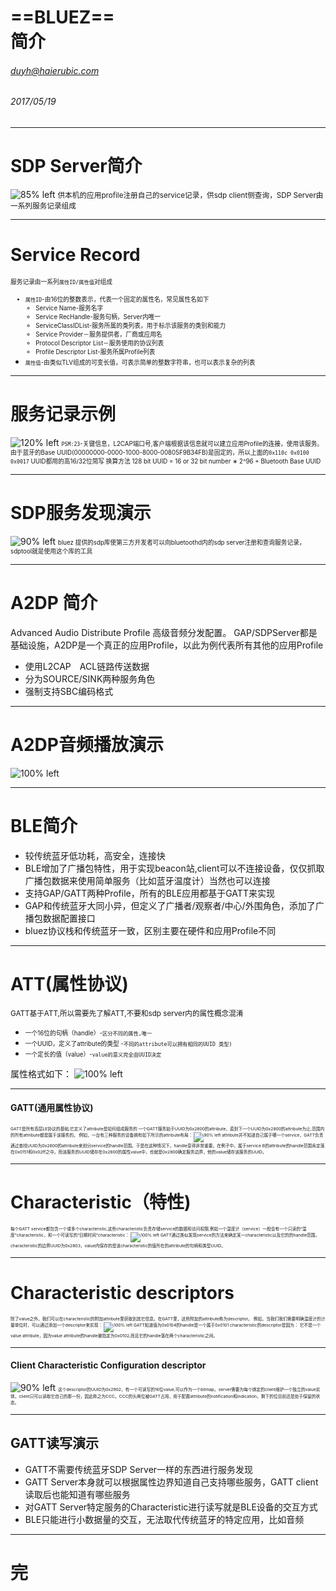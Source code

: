 <!-- $theme: gaia -->
<!-- page_number: true -->
# **==BLUEZ==**<br/>简介
###### *duyh@haierubic.com*
###### 2017/05/19




---
# SDP Server简介
![85% left](sdpserver.png)
<small>供本机的应用profile注册自己的service记录，供sdp client侧查询，SDP Server由一系列服务记录组成</small>




---
# Service Record
<small><small>服务记录由一系列```属性ID/属性值```对组成
+ ```属性ID```-由16位的整数表示，代表一个固定的属性名，常见属性名如下
	+ Service Name-服务名字
	+ Service RecHandle-服务句柄，Server内唯一
	+ ServiceClassIDList-服务所属的类列表，用于标示该服务的类别和能力
	+ Service Provider－服务提供者，厂商或应用名
	+ Protocol Descriptor List－服务使用的协议列表
	+ Profile Descriptor List-服务所属Profile列表
+ ```属性值```-由类似TLV组成的可变长值，可表示简单的整数字符串，也可以表示复杂的列表</small></small>




---
# 服务记录示例
![120% left](servicerecord.png)
<small><small>```PSM:23```-关键信息，L2CAP端口号,客户端根据该信息就可以建立应用Profile的连接，使用该服务。
由于蓝牙的Base UUID(00000000-0000-1000-8000-00805F9B34FB)是固定的，所以上面的```0x110c 0x0100 0x0017``` UUID都用的高16/32位简写
换算方法 
128 bit UUID = 16 or 32 bit number ∗ 2^96 + Bluetooth Base UUID</small></small>



---
# SDP服务发现演示
![90% left](sdptool.png)
<small><small>bluez 提供的sdp库使第三方开发者可以向bluetoothd内的sdp server注册和查询服务记录，sdptool就是使用这个库的工具</small></small>



---
# A2DP 简介
Advanced Audio Distribute Profile 高级音频分发配置。
GAP/SDPServer都是基础设施，A2DP是一个真正的应用Profile，以此为例代表所有其他的应用Profile
+ 使用L2CAP　ACL链路传送数据
+ 分为SOURCE/SINK两种服务角色
+ 强制支持SBC编码格式




---
# A2DP音频播放演示
![100% left](endpoint.png)



---
# BLE简介
+ 较传统蓝牙低功耗，高安全，连接快
+ BLE增加了广播包特性，用于实现beacon站,client可以不连接设备，仅仅抓取广播包数据来使用简单服务（比如蓝牙温度计）当然也可以连接
+ 支持GAP/GATT两种Profile，所有的BLE应用都基于GATT来实现
+ GAP和传统蓝牙大同小异，但定义了广播者/观察者/中心/外围角色，添加了广播包数据配置接口
+ bluez协议栈和传统蓝牙一致，区别主要在硬件和应用Profile不同



---
# ATT(属性协议)
<small>GATT基于ATT,所以需要先了解ATT,不要和sdp server内的属性概念混淆</small>
+ <small><small>一个16位的句柄（handle）-```区分不同的属性,唯一```</small></small>
+ <small><small>一个UUID，定义了attribute的类型 -```不同的attribute可以拥有相同的UUID 类型)```</small></small>
+ <small><small>一个定长的值（value）-```value的意义完全由UUID决定```</small></small>

属性格式如下：
![100% left](att.png)


---
#### GATT(通用属性协议)
<small><small><small><small>GATT是所有高层LE协议的基础,它定义了attribute是如何组成服务的
一个GATT服务始于UUID为0x2800的attribute，直到下一个UUID为0x2800的attribute为止,范围内的所有attribute都是属于该服务的。
例如，一台有三种服务的设备拥有如下所示的attribute布局：
![90% left](gatt1.png)
attribute并不知道自己属于哪一个service，GATT负责通过查找UUID为0x2800的attribute来划分service的handle范围。于是在这种情况下，handle变得非常重要。在例子中，属于service B的attribute的handle范围肯定落在0x0151和0x02ff之中。而该服务的UUID储存在0x2800的属性value中，也就是0x2800确定服务边界，他的value储存该服务的UUID。</small></small></small></small>




---
# Characteristic（特性)
<small><small><small><small>每个GATT service都包含一个或多个characteristic,这些characteristic负责存储service的数据和访问权限,例如一个温度计（service）一般会有一个只读的“温度”characteristic，和一个可读写的“日期时间”characteristic：
![100% left](char.png)
GATT通过类似发现service的方法来确定某一characteristic以及它的的handle范围。characteristic的边界UUID为0x2803，value内保存的是该characteristic的值所在的attribute的句柄和类型UUID。</small></small></small></small>





---
# Characteristic descriptors
<small><small><small><small>除了value之外，我们可以在characteristic的附加attribute里获取到其它信息。在GATT里，这些附加的attribute称为descriptor。
例如，当我们我们需要明确温度计的计量单位时，可以通过添加一个descriptor来实现：
![100% left](char2.png)
GATT知道值为0x0104的handle是一个属于0x0101 characteristic的descriptor是因为：
它不是一个value attribute，因为value attribute的handle被指定为0x0102,而且它的handle落在两个characteristic之间。</small></small></small></small>




---
#### Client Characteristic Configuration descriptor
![90% left](char3.png)
<small><small><small><small>这个descriptor的UUID为0x2902，有一个可读写的16位value,可以作为一个bitmap。server需要为每个绑定的client维护一个独立的value实体，client只可以读取它自己的那一份，因此称之为CCC。CCC的头两位被GATT占用，用于配置attribute的notification和indication，剩下的位目前还是处于保留的状态。</small></small></small></small>




---
## GATT读写演示
+ GATT不需要传统蓝牙SDP Server一样的东西进行服务发现
+ GATT Server本身就可以根据属性边界知道自己支持哪些服务，GATT client读取后也能知道有哪些服务
+ 对GATT Server特定服务的Characteristic进行读写就是BLE设备的交互方式
+ BLE只能进行小数据量的交互，无法取代传统蓝牙的特定应用，比如音频




---
# **完**
